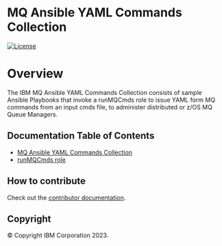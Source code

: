 # MQ Ansible YAML Commands Collection 
[![License](https://img.shields.io/badge/License-Apache_2.0-blue.svg)](./LICENSE)

# Overview
The IBM MQ Ansible YAML Commands Collection consists of sample Ansible Playbooks that invoke a runMQCmds role to issue YAML form MQ commands from an input cmds file, to administer distributed or z/OS MQ Queue Managers.

## Documentation Table of Contents
- [MQ Ansible YAML Commands Collection](ibm/mq_ansible_yaml_commands_collection/README.md)
- [runMQCmds role](ibm/mq_ansible_yaml_commands_collection/roles/runMQCmds/README.md)

## How to contribute
Check out the [contributor documentation](CONTRIBUTING.md).

## Copyright
© Copyright IBM Corporation 2023.